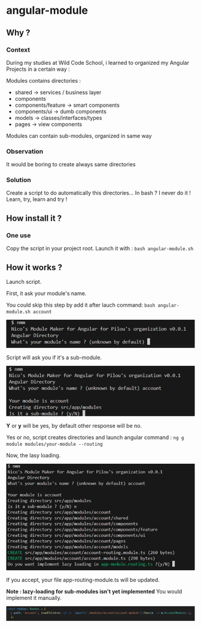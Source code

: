 # angular-module
## Why ?
### Context
During my studies at Wild Code School, i learned to organized my Angular Projects in a certain way :

Modules contains directories :
* shared -> services / business layer
* components 
* components/feature -> smart components
* components/ui -> dumb components
* models -> classes/interfaces/types
* pages -> view components

Modules can contain sub-modules, organized in same way

### Observation
It would be boring to create always same directories

### Solution
Create a script to do automatically this directories...
In bash ?
I never do it !
Learn, try, learn and try !

## How install it ?
### One use
Copy the script in your project root.
Launch it with :
`
bash angular-module.sh
`

## How it works ?
Launch script.

First, it ask your module's name.

You could skip this step by add it after lauch command: `bash angular-module.sh account`

![capture of first question](help/images/img1.png)

Script will ask you if it's a sub-module.

![capture of second question](help/images/img2.png)

**Y** or **y** will be yes, by default other response will be no.

Yes or no, script creates directories and launch angular command :
`
ng g module modules/your-module --routing
`

Now, the lasy loading.

![capture of third question](help/images/img3.png)

If you accept, your file app-routing-module.ts will be updated.

**Note : lazy-loading for sub-modules isn't yet implemented** You would implement it manually.

![capture of routes updated](help/images/routes-updated.png)



